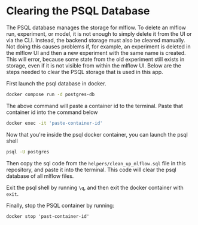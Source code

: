 # Clearing the PSQL Database
The PSQL database manages the storage for mlflow. To delete an mlflow run, experiment, or model, it is not enough to simply delete it from the UI or via the CLI. Instead, the backend storage must also be cleared manually. Not doing this causes problems if, for example, an experiment is deleted in the mlflow UI and then a new experiment with the same name is created. This will error, because some state from the old experiment still exists in storage, even if it is not visible from within the mlflow UI. Below are the steps needed to clear the PSQL storage that is used in this app.

First launch the psql database in docker.
```bash
docker compose run -d postgres-db
```

The above command will paste a container id to the terminal. Paste that container id into the command below
```bash
docker exec -it 'paste-container-id'
```

Now that you're inside the psql docker container, you can launch the psql shell
```bash
psql -U postgres
```

Then copy the sql code from the `helpers/clean_up_mlflow.sql` file in this repository, and paste it into the terminal. This code will clear the psql database of all mlflow files.

Exit the psql shell by running `\q`, and then exit the docker container with `exit`.

Finally, stop the PSQL container by running:
```shell
docker stop 'past-container-id'
```